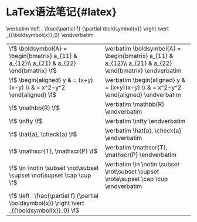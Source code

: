 LaTex语法笔记{#latex}
===================

<table >
<tr><td>
\f$
    \boldsymbol{A} = 
    \begin{bmatrix}
    a_{11} & a_{12}\\
    a_{21} & a_{22} 
    \end{bmatrix}
\f$
</td><td>
\verbatim
\boldsymbol{A} = 
\begin{bmatrix}
    a_{11} & a_{12}\\
    a_{21} & a_{22} 
\end{bmatrix}
\endverbatim
</td></tr> 

<tr><td> 
\f$
    \begin{aligned}
    y
    & = (x+y)(x-y) \\
    & = x^2-y^2
    \end{aligned}
\f$
</td><td>
\verbatim
\begin{aligned}
y
& = (x+y)(x-y) \\
& = x^2-y^2
\end{aligned}
\endverbatim
</td></tr> 

<tr><td> 
\f$
    \mathbb{R} 
\f$
</td><td>
\verbatim
\mathbb{R}
\endverbatim
</td></tr> 

<tr><td> 
\f$
\infty
\f$
</td><td>
\verbatim
\infty
\endverbatim
</td></tr> 

<tr><td> 
\f$ \hat{a}, \check{a} \f$
</td><td>
\verbatim \hat{a}, \check{a} \endverbatim
</td></tr> 

<tr><td> 
\f$ \mathscr{T}, \mathscr{P} \f$
</td><td>
\verbatim \mathscr{T}, \mathscr{P} \endverbatim
</td></tr> 

<tr><td> 
\f$ \in \notin \subset \not\subset \supset \not\supset \cap \cup \f$
</td><td>
\verbatim \in \notin \subset \not\subset \supset \note\supset \cap \cup \endverbatim
</td></tr> 

<tr><td> 
\f$ \left . \frac{\partial f} {\partial \boldsymbol{x}} \right \vert  _{{\boldsymbol{x}}_0} \f$
</td><td>
</td></tr> 

\verbatim \left . \frac{\partial f} {\partial \boldsymbol{x}} \right \vert  _{{\boldsymbol{x}}_0}  \endverbatim
</table>


